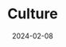 ---
title: Culture
date: "2024-02-08" # album date, used for sorting (newest first).
description: Japanese culture
featured_image: "img/P1050496.jpeg" # (No need if use feature.jpg)
weight: 1 #  can be used to adjust sort order.
sort_by: Name # Exif.Date
sort_order: desc
---